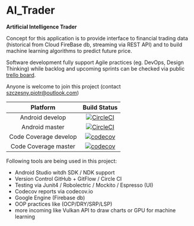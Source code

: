 # AI_Trader

**Artificial Intelligence Trader**

Concept for this application is to provide interface to financial trading data (historical from Cloud FireBase db, streaming via REST API) and to build machine learning algorithms to predict future price.

Software development fully support Agile practices (eg. DevOps, Design Thinking) while backlog and upcoming sprints can be checked via public [trello board](https://trello.com/b/cDSR6XFI/ai-trader-sprints).

Anyone is welcome to join this project (contact szczesny.piotr@outlook.com)


| Platform         | Build Status |
|:----------------:|:------------:|
| Android develop  | [![CircleCI](https://circleci.com/gh/Hortensie/AI_Trader/tree/develop.svg?style=shield)](https://circleci.com/gh/Hortensie/AI_Trader/tree/develop) |
| Android master   | [![CircleCI](https://circleci.com/gh/Hortensie/AI_Trader.svg?style=shield)](https://circleci.com/gh/Hortensie/AI_Trader/tree/master) |
| Code Coverage develop | [![codecov](https://codecov.io/gh/Hortensie/AI_Trader/branch/develop/graph/badge.svg)](https://codecov.io/gh/Hortensie/AI_Trader) |
| Code Coverage master  | [![codecov](https://codecov.io/gh/Hortensie/AI_Trader/branch/master/graph/badge.svg)](https://codecov.io/gh/Hortensie/AI_Trader) |


Following tools are being used in this project:

- Android Studio witdh SDK / NDK support
- Version Control GitHub + GitFlow / Circle CI
- Testing via Junit4 / Robolectric / Mockito / Espresso (UI)
- Codecov reports via codecov.io
- Google Engine (Firebase db)
- OOP practices like (OCP/DRY/SRP/LSP)
- more incoming like Vulkan API to draw charts or GPU for machine learning